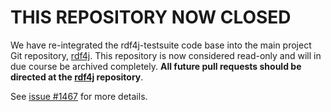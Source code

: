 # THIS REPOSITORY NOW CLOSED

We have re-integrated the rdf4j-testsuite code base into the main project Git repository, [rdf4j](https://github.com/eclipse/rdf4j). This repository is now considered read-only and will in due course be archived completely. **All future pull requests should be directed at the [rdf4j](https://github.com/eclipse/rdf4j) repository**. 

See [issue #1467](https://github.com/eclipse/rdf4j/issues/1467) for more details.
